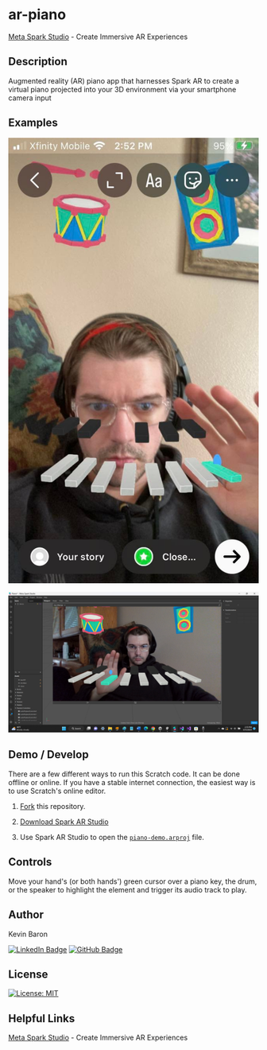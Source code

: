 # ar-piano

[Meta Spark Studio](https://sparkar.facebook.com/ar-studio/) - Create Immersive AR Experiences

## Description
Augmented reality (AR) piano app that harnesses Spark AR to create a virtual piano projected into your 3D environment via your smartphone camera input

## Examples

![AR Piano on mobile device](screenshots/test-on-device.jpg)

![AR Piano in Spark AR Studio's development environment](screenshots/video-mode-on-pc.png)

## Demo / Develop
There are a few different ways to run this Scratch code. It can be done offline or online. If you have a stable internet connection, the easiest way is to use Scratch's online editor.

1. [Fork](https://docs.github.com/en/get-started/quickstart/fork-a-repo) this repository.

2. [Download Spark AR Studio](https://sparkar.facebook.com/ar-studio/)

3. Use Spark AR Studio to open the [`piano-demo.arproj`](piano-demo/piano-demo.arproj) file.

## Controls

Move your hand's (or both hands') green cursor over a piano key, the drum, or the speaker to highlight the element and trigger its audio track to play.

## Author
Kevin Baron

[![LinkedIn Badge](https://img.shields.io/badge/LinkedIn-0077B5?style=for-the-badge&logo=linkedin&logoColor=white)](https://www.linkedin.com/in/kevin-baron-3557bb254/)
[![GitHub Badge](https://img.shields.io/badge/GitHub-100000?style=for-the-badge&logo=github&logoColor=white)](https://github.com/baronk2)

## License
[![License: MIT](https://img.shields.io/badge/License-MIT-maroon.svg)](https://opensource.org/licenses/MIT)

## Helpful Links

[Meta Spark Studio](https://sparkar.facebook.com/ar-studio/) - Create Immersive AR Experiences
